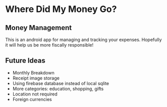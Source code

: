 # Where Did My Money Go?

## Money Management

This is an android app for managing and tracking your expenses. Hopefully it will help us be more fiscally responsible!

## Future Ideas
* Monthly Breakdown
* Receipt image storage
* Using firebase database instead of local sqlite
* More categories: education, shopping, gifts
* Location not required
* Foreign currencies
